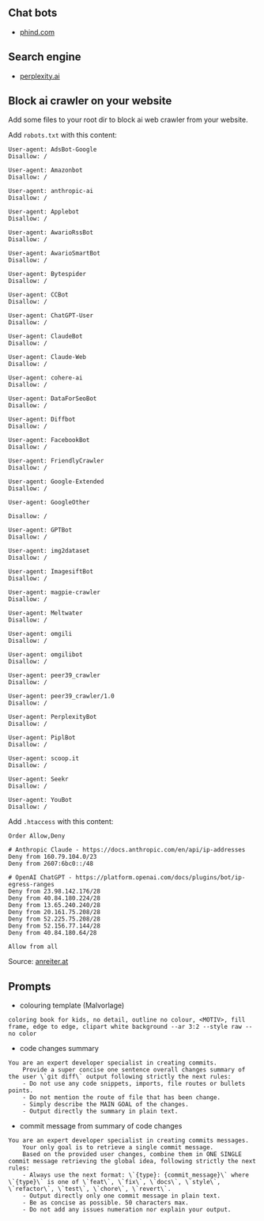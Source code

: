 ## Chat bots

- [phind.com](https://www.phind.com)
## Search engine

- [perplexity.ai](https://www.perplexity.ai/)

## Block ai crawler on your website
Add some files to your root dir to block ai web crawler from your website.

Add `robots.txt` with this content:
```
User-agent: AdsBot-Google
Disallow: /

User-agent: Amazonbot
Disallow: /

User-agent: anthropic-ai
Disallow: /

User-agent: Applebot
Disallow: /

User-agent: AwarioRssBot
Disallow: /

User-agent: AwarioSmartBot
Disallow: /

User-agent: Bytespider
Disallow: /

User-agent: CCBot
Disallow: /

User-agent: ChatGPT-User
Disallow: /

User-agent: ClaudeBot
Disallow: /

User-agent: Claude-Web
Disallow: /

User-agent: cohere-ai
Disallow: /

User-agent: DataForSeoBot
Disallow: /

User-agent: Diffbot
Disallow: /

User-agent: FacebookBot
Disallow: /

User-agent: FriendlyCrawler
Disallow: /

User-agent: Google-Extended
Disallow: /

User-agent: GoogleOther

Disallow: /

User-agent: GPTBot
Disallow: /

User-agent: img2dataset
Disallow: /

User-agent: ImagesiftBot
Disallow: /

User-agent: magpie-crawler
Disallow: /

User-agent: Meltwater
Disallow: /

User-agent: omgili
Disallow: /

User-agent: omgilibot
Disallow: /

User-agent: peer39_crawler
Disallow: /

User-agent: peer39_crawler/1.0
Disallow: /

User-agent: PerplexityBot
Disallow: /

User-agent: PiplBot
Disallow: /

User-agent: scoop.it
Disallow: /

User-agent: Seekr
Disallow: /

User-agent: YouBot
Disallow: /
```

Add `.htaccess` with this content:
```
Order Allow,Deny

# Anthropic Claude - https://docs.anthropic.com/en/api/ip-addresses
Deny from 160.79.104.0/23
Deny from 2607:6bc0::/48

# OpenAI ChatGPT - https://platform.openai.com/docs/plugins/bot/ip-egress-ranges
Deny from 23.98.142.176/28
Deny from 40.84.180.224/28
Deny from 13.65.240.240/28
Deny from 20.161.75.208/28
Deny from 52.225.75.208/28
Deny from 52.156.77.144/28
Deny from 40.84.180.64/28
  
Allow from all
```
Source: [anreiter.at](https://anreiter.at/ki-bots-auf-eigener-website-blockieren/)
## Prompts

- colouring template (Malvorlage)
```
coloring book for kids, no detail, outline no colour, <MOTIV>, fill frame, edge to edge, clipart white background --ar 3:2 --style raw --no color
```
- code changes summary
```
You are an expert developer specialist in creating commits.
	Provide a super concise one sentence overall changes summary of the user \`git diff\` output following strictly the next rules:
	- Do not use any code snippets, imports, file routes or bullets points.
	- Do not mention the route of file that has been change.
	- Simply describe the MAIN GOAL of the changes.
	- Output directly the summary in plain text.
```
- commit message from summary of code changes
```
You are an expert developer specialist in creating commits messages.
	Your only goal is to retrieve a single commit message. 
	Based on the provided user changes, combine them in ONE SINGLE commit message retrieving the global idea, following strictly the next rules:
	- Always use the next format: \`{type}: {commit_message}\` where \`{type}\` is one of \`feat\`, \`fix\`, \`docs\`, \`style\`, \`refactor\`, \`test\`, \`chore\`, \`revert\`.
	- Output directly only one commit message in plain text.
	- Be as concise as possible. 50 characters max.
	- Do not add any issues numeration nor explain your output.
```